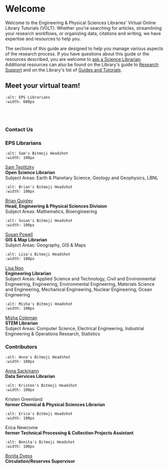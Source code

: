 <!-- #region -->
# Welcome

Welcome to the Engineering & Physical Sciences Libraries' Virtual Online Library Tutorials (VOLT). Whether you're searching for articles, streamlining your research workflows, or organizing data, citations and writing, we have expertise and resources to help you.

The sections of this guide are designed to help you manage various aspects of the research process. If you have questions about this guide or the resources described, you are welcome to <a href="https://www.lib.berkeley.edu/help/ask-science-reference-question" target="_blank">ask a Science Librarian</a>. Additional resources can also be found on the Library's guide to <a href="https://www.lib.berkeley.edu/research-support" target="_blank">Research Support</a> and on the Library's list of <a href="https://www.lib.berkeley.edu/research-support/guides-and-tutorials" target="_blank">Guides and Tutorials</a>.


## Meet your virtual team!

```{image} ./Introduction/images/groupphoto2023.png
:alt: EPS Librarians
:width: 600px
```  
<br></br>

### Contact Us
### EPS Librarians
```{image} ./Introduction/images/SamHeadshot.png
:alt: Sam's Bitmoji Headshot
:width: 100px
```
<a href="https://www.lib.berkeley.edu/help/staff-directory/sam-teplitzky" target="_blank">Sam Teplitzky</a>  
**Open Science Librarian**  
Subject Areas: Earth & Planetary Science, Geology and Geophysics, LBNL  

```{image} ./Introduction/images/BrianHeadshot.png
:alt: Brian's Bitmoji Headshot
:width: 100px
```
<a href="https://www.lib.berkeley.edu/help/staff-directory/brian-quigley" target="_blank">Brian Quigley</a>  
**Head, Engineering & Physical Sciences Division**  
Subject Areas: Mathematics, Bioengineering

```{image} ./Introduction/images/SusanHeadshot.png
:alt: Susan's Bitmoji Headshot
:width: 100px
```
<a href="https://www.lib.berkeley.edu/help/staff-directory/susan-powell" target="_blank">Susan Powell</a>  
**GIS & Map Librarian**  
Subject Areas: Geography, GIS & Maps  

```{image} ./Introduction/images/Lisa2Headshot.png
:alt: Lisa's Bitmoji Headshot
:width: 100px
```
<a href="https://www.lib.berkeley.edu/help/staff-directory/lisa-ngo" target="_blank">Lisa Ngo</a>  
**Engineering Librarian**  
Subject Areas: Applied Science and Technology, Civil and Environmental Engineering, Engineering, Environmental Engineering, Materials Science and Engineering, Mechanical Engineering, Nuclear Engineering, Ocean Engineering

```{image} ./Introduction/images/MishaHeadshot.png
:alt: Misha's Bitmoji Headshot
:width: 100px
```
<a href="https://www.lib.berkeley.edu/help/staff-directory/misha-coleman" target="_blank">Misha Coleman</a>  
**STEM Librarian**  
Subject Areas: Computer Science, Electrical Engineering, Industrial Engineering & Operations Research, Statistics


### Contributors
```{image} ./Introduction/images/AnnaHeadshot.png
:alt: Anna's Bitmoji Headshot
:width: 100px
```
<a href="https://www.lib.berkeley.edu/help/staff-directory/anna-sackmann" target="_blank">Anna Sackmann</a>  
**Data Services Librarian**  

```{image} ./Introduction/images/KristenHeadshot.png
:alt: Kristen's Bitmoji Headshot
:width: 100px
```
Kristen Greenland  
**former Chemical & Physical Sciences Librarian**  

```{image} ./Introduction/images/EricaHeadshot.png
:alt: Erica's Bitmoji Headshot
:width: 100px
```
Erica Newcome  
**former Technical Processing & Collection Projects Assistant**

```{image} ./Introduction/images/BonitaHeadshot.png
:alt: Bonita's Bitmoji Headshot
:width: 100px
```
<a href="https://www.lib.berkeley.edu/ldclient/#/fullworker/1121986" target="_blank">Bonita Dyess</a>  
**Circulation/Reserves Supervisor**
<!-- #endregion -->
